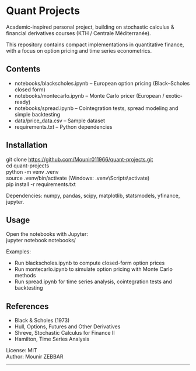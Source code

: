# Quant Projects

Academic-inspired personal project, building on stochastic calculus & financial derivatives courses (KTH / Centrale Méditerranée).

This repository contains compact implementations in quantitative finance, with a focus on option pricing and time series econometrics.

## Contents
- notebooks/blackscholes.ipynb – European option pricing (Black–Scholes closed form)  
- notebooks/montecarlo.ipynb – Monte Carlo pricer (European / exotic-ready)  
- notebooks/spread.ipynb – Cointegration tests, spread modeling and simple backtesting  
- data/price_data.csv – Sample dataset  
- requirements.txt – Python dependencies  

## Installation
git clone https://github.com/Mounir011966/quant-projects.git  
cd quant-projects  
python -m venv .venv  
source .venv/bin/activate     (Windows: .venv\Scripts\activate)  
pip install -r requirements.txt  

Dependencies: numpy, pandas, scipy, matplotlib, statsmodels, yfinance, jupyter.

## Usage
Open the notebooks with Jupyter:  
jupyter notebook notebooks/  

Examples:  
- Run blackscholes.ipynb to compute closed-form option prices  
- Run montecarlo.ipynb to simulate option pricing with Monte Carlo methods  
- Run spread.ipynb for time series analysis, cointegration tests and backtesting  

## References
- Black & Scholes (1973)  
- Hull, Options, Futures and Other Derivatives  
- Shreve, Stochastic Calculus for Finance II  
- Hamilton, Time Series Analysis  

License: MIT  
Author: Mounir ZEBBAR



---
